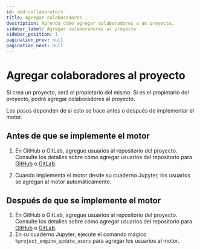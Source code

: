 ```yaml
---
id: add-collaborators
title: Agregar colaboradores
description: Aprenda cómo agregar colaboradores a un proyecto.
sidebar_label: Agregar colaboradores al proyecto
sidebar_position: 1
pagination_prev: null
pagination_next: null
---
```


# Agregar colaboradores al proyecto

Si crea un proyecto, será el propietario del mismo. Si es el propietario del proyecto, podrá agregar colaboradores al proyecto. 

Los pasos dependen de si esto se hace antes o después de implementar el motor.


## Antes de que se implemente el motor

1. En GitHub o GitLab, agregue usuarios al repositorio del proyecto.<br/>
Consulte los detalles sobre cómo agregar usuarios del repositorio para [GitHub](https://docs.github.com/en/repositories/managing-your-repositorys-settings-and-features/managing-repository-settings/managing-teams-and-people-with-access-to-your-repository) o [GitLab](https://docs.gitlab.com/ee/user/project/members/#add-users-to-a-project).

2. Cuando implementa el motor desde su cuaderno Jupyter, los usuarios se agregan al motor automáticamente.


## Después de que se implemente el motor

1. En GitHub o GitLab, agregue usuarios al repositorio del proyecto.<br/>
Consulte los detalles sobre cómo agregar usuarios del repositorio para [GitHub](https://docs.github.com/en/repositories/managing-your-repositorys-settings-and-features/managing-repository-settings/managing-teams-and-people-with-access-to-your-repository) o [GitLab](https://docs.gitlab.com/ee/user/project/members/#add-users-to-a-project).
2. En su cuaderno Jupyter, ejecute el comando mágico `%project_engine_update_users` para agregar los usuarios al motor.

